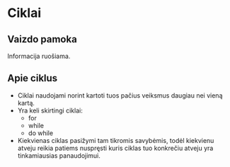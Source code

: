 # Ciklai

## Vaizdo pamoka

Informacija ruošiama.

## Apie ciklus

- Ciklai naudojami norint kartoti tuos pačius veiksmus daugiau nei vieną kartą.
- Yra keli skirtingi ciklai:
  - for
  - while
  - do while
- Kiekvienas ciklas pasižymi tam tikromis savybėmis, todėl kiekvienu atveju reikia patiems nuspręsti kuris ciklas tuo konkrečiu atveju yra tinkamiausias panaudojimui.
